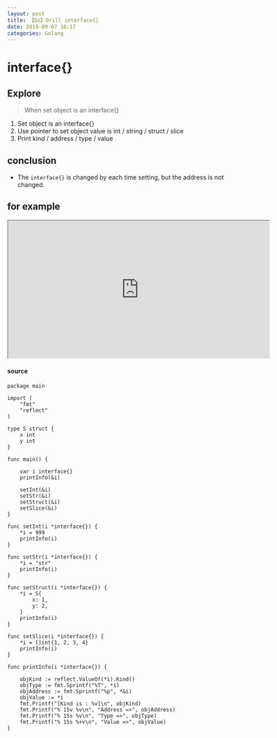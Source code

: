 ```yaml
---
layout: post
title: 【Go】Drill interface{}
date: 2019-09-07 16:17
categories: Golang
---
```


# interface{}

## Explore
> When set object is an interface{}

1. Set object is an interface{}
2. Use pointer to set object value is int / string / struct / slice
3. Print kind / address / type / value

## conclusion
- The `interface{}` is changed by each time setting, but the address is not changed.

## for example

<div>
    <iframe src="https://play.golang.org/p/7p1DnXwQ9EL" height="315" width="600" allowfullscreen="" frameborder="1">
    </iframe>
</div>

<!--more-->

#### source
```
package main

import (
	"fmt"
	"reflect"
)

type S struct {
	x int
	y int
}

func main() {

	var i interface{}
	printInfo(&i)

	setInt(&i)
	setStr(&i)
	setStruct(&i)
	setSlice(&i)
}

func setInt(i *interface{}) {
	*i = 999
	printInfo(i)
}

func setStr(i *interface{}) {
	*i = "str"
	printInfo(i)
}

func setStruct(i *interface{}) {
	*i = S{
		x: 1,
		y: 2,
	}
	printInfo(i)
}

func setSlice(i *interface{}) {
	*i = []int{1, 2, 3, 4}
	printInfo(i)
}

func printInfo(i *interface{}) {

	objKind := reflect.ValueOf(*i).Kind()
	objType := fmt.Sprintf("%T", *i)
	objAddress := fmt.Sprintf("%p", *&i)
	objValue := *i
	fmt.Printf("[Kind is : %v]\n", objKind)
	fmt.Printf("% 15v %v\n", "Address =>", objAddress)
	fmt.Printf("% 15s %v\n", "Type =>", objType)
	fmt.Printf("% 15s %+v\n", "Value =>", objValue)
}
```